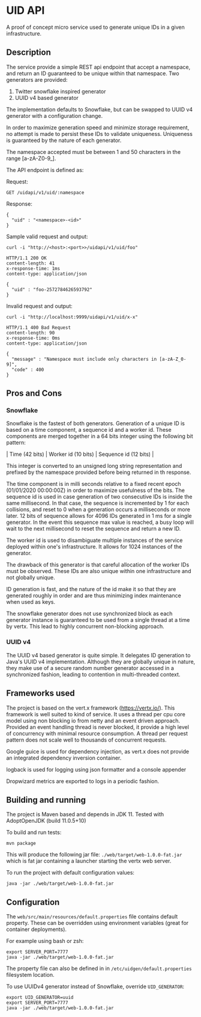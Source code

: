 # UID API

A proof of concept micro service used to generate unique IDs in a given 
infrastructure.

## Description

The service provide a simple REST api endpoint that accept a namespace, and return an ID guaranteed 
to be unique within that namespace. Two generators are provided:

1) Twitter snowflake inspired generator
2) UUID v4 based generator

The implementation defaults to Snowflake, but can be swapped to UUID v4 generator with a 
configuration change.

In order to maximize generation speed and minimize storage requirement, no attempt is made to 
persist these IDs to validate uniqueness. Uniqueness is guaranteed by the nature of each generator.

The namespace accepted must be between 1 and 50 characters in the range [a-zA-Z0-9_].

The API endpoint is defined as: 

Request:

    GET /uidapi/v1/uid/:namespace
    
Response:

    {
      "uid" : "<namespace>-<id>"
    }
    
Sample valid request and output:

```
curl -i "http://<host>:<port>>/uidapi/v1/uid/foo"

HTTP/1.1 200 OK
content-length: 41
x-response-time: 1ms
content-type: application/json

{
  "uid" : "foo-2572784626593792"
}
```

Invalid request and output:

```
curl -i "http://localhost:9999/uidapi/v1/uid/x-x"

HTTP/1.1 400 Bad Request
content-length: 90
x-response-time: 0ms
content-type: application/json

{
  "message" : "Namespace must include only characters in [a-zA-Z_0-9]",
  "code" : 400
}
```

## Pros and Cons

### Snowflake

Snowflake is the fastest of both generators. Generation of a unique ID is based on a time component,
a sequence id and a worker id. These components are merged together in a 64 bits integer using 
the following bit pattern:

| Time (42 bits) | Worker id (10 bits) | Sequence id (12 bits) |

This integer is converted to an unsigned long string representation and prefixed by the namespace 
provided before being returned in th response.

The time component is in milli seconds relative to a fixed recent epoch (01/01/2020 00:00:00Z) in 
order to maximize usefulness of the bits. The sequence id is used in case generation of two 
consecutive IDs is inside the same millisecond. In that case, the sequence is incremented by 1 for 
each collisions, and reset to 0 when a generation occurs a milliseconds or more later. 12 bits of 
sequence allows for 4096 IDs generated in 1 ms for a single generator. In the event this sequence 
max value is reached, a busy loop will wait to the next millisecond to reset the sequence and return
a new ID.

The worker id is used to disambiguate multiple instances of the service deployed within one's 
infrastructure. It allows for 1024 instances of the generator. 

The drawback of this generator is that careful allocation of the worker IDs must be observed. These
IDs are also unique within one infrastructure and not globally unique.

ID generation is fast, and the nature of the id make it so that they are generated roughly in order 
and are thus minimizing index maintenance when used as keys.  

The snowflake generator does not use synchronized block as each generator instance is 
guaranteed to be used from a single thread at a time by vertx. This lead to highly concurrent 
non-blocking approach. 

### UUID v4

The UUID v4 based generator is quite simple. It delegates ID generation to Java's UUID v4 
implementation. Although they are globally unique in nature, they make use of a secure 
random number generator accessed in a synchronized fashion, leading to contention in 
multi-threaded context.

## Frameworks used

The project is based on the vert.x framework (https://vertx.io/). This framework is well suited to
kind of service. It uses a thread per cpu core model using non blocking io from netty and an event driven approach. Provided an event 
handling thread is never blocked, it provide a high level of concurrency with minimal resource 
consumption. A thread per request pattern does not scale well to thousands of concurrent requests.
 
Google guice is used for dependency injection, as vert.x does not provide an integrated dependency 
inversion container.

logback is used for logging using json formatter and a console appender

Dropwizard metrics are exported to logs in a periodic fashion.

## Building and running

The project is Maven based and depends in JDK 11. Tested with AdoptOpenJDK (build 11.0.5+10)

To build and run tests:

    mvn package

This will produce the following jar file: `./web/target/web-1.0.0-fat.jar` which is fat jar 
containing a launcher starting the vertx web server.

To run the project with default configuration values:

    java -jar ./web/target/web-1.0.0-fat.jar
    
## Configuration

The `web/src/main/resources/default.properties` file contains default property. These can be 
overridden using environment variables (great for container deployments). 

For example using bash or zsh:

    export SERVER_PORT=7777
    java -jar ./web/target/web-1.0.0-fat.jar
    
The property file can also be defined in in `/etc/uidgen/default.properties` filesystem location.

To use UUIDv4 generator instead of Snowflake, override `UID_GENERATOR`:

    export UID_GENERATOR=uuid
    export SERVER_PORT=7777
    java -jar ./web/target/web-1.0.0-fat.jar

